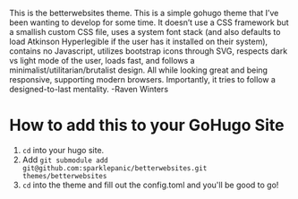 This is the betterwebsites theme. This is a simple gohugo theme that I’ve been wanting to develop for some time. It doesn’t use a CSS framework but a smallish custom CSS file, uses a system font stack (and also defaults to load Atkinson Hyperlegible if the user has it installed on their system), contains no Javascript, utilizes bootstrap icons through SVG, respects dark vs light mode of the user, loads fast, and follows a minimalist/utilitarian/brutalist design. All while looking great and being responsive, supporting modern browsers. Importantly, it tries to follow a designed-to-last mentality. -Raven Winters

# How to add this to your GoHugo Site

1. `cd` into your hugo site.
2. Add `git submodule add git@github.com:sparklepanic/betterwebsites.git themes/betterwebsites`
3. `cd` into the theme and fill out the config.toml and you'll be good to go!
